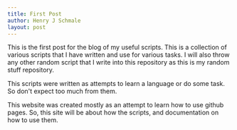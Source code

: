 ```yaml
---
title: First Post
author: Henry J Schmale
layout: post
---
```


This is the first post for the blog of my useful scripts. This is a
collection of various scripts that I have written and use for various
tasks. I will also throw any other random script that I write into this
repository as this is my random stuff repository.

This scripts were written as attempts to learn a language or do some task.
So don't expect too much from them.

This website was created mostly as an attempt to learn how to use github
pages. So, this site will be about how the scripts, and documentation on
how to use them.
